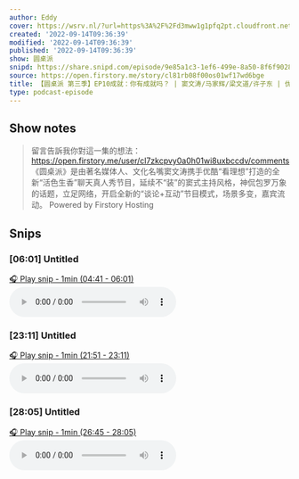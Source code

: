 ```yaml
---
author: Eddy
cover: https://wsrv.nl/?url=https%3A%2F%2Fd3mww1g1pfq2pt.cloudfront.net%2FAvatar%2Fcl7zkcpvy0a0h01wi8uxbccdv%2F1666234585141.jpg&w=200&h=200
created: '2022-09-14T09:36:39'
modified: '2022-09-14T09:36:39'
published: '2022-09-14T09:36:39'
show: 圆桌派
snipd: https://share.snipd.com/episode/9e85a1c3-1ef6-499e-8a50-8f6f90287a6d
source: https://open.firstory.me/story/cl81rb08f00os01wf17wd6bge
title: 【圆桌派 第三季】EP10成就：你有成就吗？ | 窦文涛/马家辉/梁文道/许子东 | 优酷纪实 YOUKU DOCUMENTARY
type: podcast-episode
---
```



## Show notes
> 留言告訴我你對這一集的想法：  https://open.firstory.me/user/cl7zkcpvy0a0h01wi8uxbccdv/comments   《圆桌派》是由著名媒体人、文化名嘴窦文涛携手优酷“看理想”打造的全新“活色生香”聊天真人秀节目，延续不“装”的窦式主持风格，神侃包罗万象的话题，立足网络，开启全新的“谈论+互动”节目模式，场景多变，嘉宾流动。
> Powered by  Firstory Hosting

## Snips
### [06:01] Untitled
[🎧 Play snip - 1min️ (04:41 - 06:01)](https://share.snipd.com/snip/1e9c28ec-9668-44e6-bef7-88dbe6e02c63)
<audio controls> <source src="https://backend.endpoints.firstory-709db.cloud.goog/play.mp3?url=https%3A%2F%2Fd3mww1g1pfq2pt.cloudfront.net%2FRecord%2Fcl7zkcpvy0a0h01wi8uxbccdv%2Fcl81rb08f00ot01wf57hc662b.mp3%3Fv%3D1663168163942#t=04:41,06:01"> </audio>
### [23:11] Untitled
[🎧 Play snip - 1min️ (21:51 - 23:11)](https://share.snipd.com/snip/8fa1dbb4-c555-4d70-b920-43fe0f2f23f7)
<audio controls> <source src="https://backend.endpoints.firstory-709db.cloud.goog/play.mp3?url=https%3A%2F%2Fd3mww1g1pfq2pt.cloudfront.net%2FRecord%2Fcl7zkcpvy0a0h01wi8uxbccdv%2Fcl81rb08f00ot01wf57hc662b.mp3%3Fv%3D1663168163942#t=21:51,23:11"> </audio>
### [28:05] Untitled
[🎧 Play snip - 1min️ (26:45 - 28:05)](https://share.snipd.com/snip/b3ac400c-b12b-47c9-998a-dfa6e03f90cd)
<audio controls> <source src="https://backend.endpoints.firstory-709db.cloud.goog/play.mp3?url=https%3A%2F%2Fd3mww1g1pfq2pt.cloudfront.net%2FRecord%2Fcl7zkcpvy0a0h01wi8uxbccdv%2Fcl81rb08f00ot01wf57hc662b.mp3%3Fv%3D1663168163942#t=26:45,28:05"> </audio>
